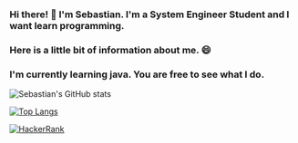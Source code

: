 ### Hi there! 👋 I'm Sebastian. I'm a System Engineer Student and I want learn programming.
### Here is a little bit of information about me. 😄
### I'm currently learning java. You are free to see what I do.

![Sebastian's GitHub stats](https://github-readme-stats.vercel.app/api?username=juanpuerto23&show_icons=true&theme=synthwave)

[![Top Langs](https://github-readme-stats.vercel.app/api/top-langs/?username=juanpuerto23&layout=compact)](https://github.com/juanpuerto23/github-readme-stats)

[![HackerRank](https://img.shields.io/badge/-Hackerrank-2EC866?style=for-the-badge&logo=HackerRank&logoColor=white)](https://www.hackerrank.com/juan2224511)

<!--
**juanpuerto23/juanpuerto23** is a ✨ _special_ ✨ repository because its `README.md` (this file) appears on your GitHub profile.

Here are some ideas to get you started:

- 🔭 I’m currently working on ...
- 🌱 I’m currently learning ...
- 👯 I’m looking to collaborate on ...
- 🤔 I’m looking for help with ...
- 💬 Ask me about ...
- 📫 How to reach me: ...
- 😄 Pronouns: ...
- ⚡ Fun fact: ...
-->
